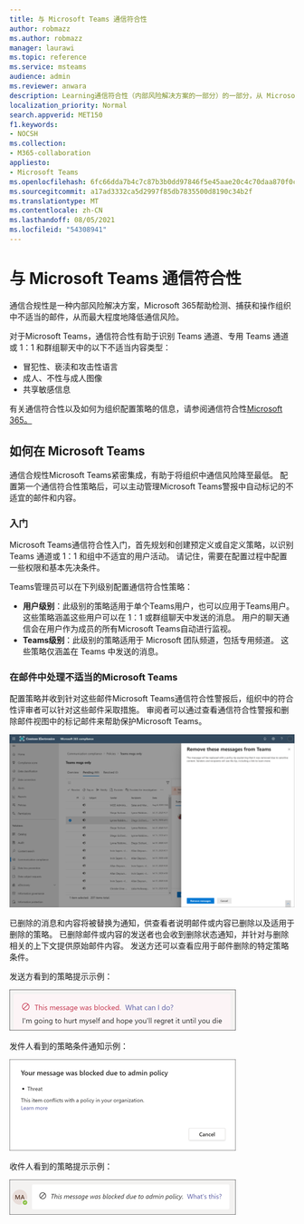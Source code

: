 ```yaml
---
title: 与 Microsoft Teams 通信符合性
author: robmazz
ms.author: robmazz
manager: laurawi
ms.topic: reference
ms.service: msteams
audience: admin
ms.reviewer: anwara
description: Learning通信符合性（内部风险解决方案的一部分）的一部分，从 Microsoft Teams 的角度来看 (这是 M365 通信合规性功能的一) 。
localization_priority: Normal
search.appverid: MET150
f1.keywords:
- NOCSH
ms.collection:
- M365-collaboration
appliesto:
- Microsoft Teams
ms.openlocfilehash: 6fc66dda7b4c7c87b3b0dd97846f5e45aae20c4c70daa870f0cdb2adb2373529
ms.sourcegitcommit: a17ad3332ca5d2997f85db7835500d8190c34b2f
ms.translationtype: MT
ms.contentlocale: zh-CN
ms.lasthandoff: 08/05/2021
ms.locfileid: "54308941"
---
```

# <a name="communication-compliance-with-microsoft-teams"></a>与 Microsoft Teams 通信符合性

通信合规性是一种内部风险解决方案，Microsoft 365帮助检测、捕获和操作组织中不适当的邮件，从而最大程度地降低通信风险。

对于Microsoft Teams，通信符合性有助于识别 Teams 通道、[](/microsoft-365/compliance/communication-compliance-feature-reference)专用 Teams 通道或 1：1 和群组聊天中的以下不适当内容类型：

- 冒犯性、亵渎和攻击性语言
- 成人、不性与成人图像
- 共享敏感信息

有关通信符合性以及如何为组织配置策略的信息，请参阅通信符合性[Microsoft 365。](/microsoft-365/compliance/communication-compliance)

## <a name="how-to-use-communication-compliance-in-microsoft-teams"></a>如何在 Microsoft Teams

通信合规性Microsoft Teams紧密集成，有助于将组织中通信风险降至最低。 配置第一个通信符合性策略后，可以主动管理Microsoft Teams警报中自动标记的不适宜的邮件和内容。

### <a name="getting-started"></a>入门

Microsoft Teams通信符合性入门，首先规划和创建预定义或自定义策略，[](/microsoft-365/compliance/communication-compliance-plan)以识别 Teams 通道或 1：1 和组中不适宜的用户活动。 请记住，需要在配置过程中配置一些权限[](/microsoft-365/compliance/communication-compliance-configure)和基本先决条件。

Teams管理员可以在下列级别配置通信符合性策略：

- **用户级别**：此级别的策略适用于单个Teams用户，也可以应用于Teams用户。 这些策略涵盖这些用户可以在 1：1 或群组聊天中发送的消息。 用户的聊天通信会在用户作为成员的所有Microsoft Teams自动进行监视。
- **Teams级别**：此级别的策略适用于 Microsoft 团队频道，包括专用频道。 这些策略仅涵盖在 Teams 中发送的消息。

### <a name="act-on-inappropriate-messages-in-microsoft-teams"></a>在邮件中处理不适当的Microsoft Teams

配置策略并收到针对这些邮件Microsoft Teams通信符合性警报后，组织中的符合性评审者可以针对这些邮件采取措施。 审阅者可以通过查看通信符合性警报和删除邮件视图中的标记邮件来帮助保护Microsoft Teams。

![删除邮件Teams](./media/communication-compliance-remove-teams-message.png)

已删除的消息和内容将被替换为通知，供查看者说明邮件或内容已删除以及适用于删除的策略。 已删除邮件或内容的发送者也会收到删除状态通知，并针对与删除相关的上下文提供原始邮件内容。 发送方还可以查看应用于邮件删除的特定策略条件。

发送方看到的策略提示示例：

![发件人的策略提示](./media/communication-compliance-warning-1.png)

发件人看到的策略条件通知示例：

![发件人的策略条件信息](./media/communication-compliance-warning-2.png)

收件人看到的策略提示示例：

![收件人的策略提示](./media/communication-compliance-warning-3.png)